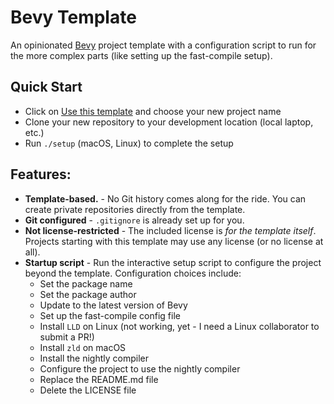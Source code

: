 # Bevy Template

An opinionated [Bevy] project template with a configuration script to run for the more complex parts (like setting up the fast-compile setup).

## Quick Start

- Click on [Use this template] and choose your new project name
- Clone your new repository to your development location (local laptop, etc.)
- Run `./setup` (macOS, Linux) to complete the setup

## Features:
- **Template-based.** - No Git history comes along for the ride. You can create private repositories directly from the template.
- **Git configured** - `.gitignore` is already set up for you.
- **Not license-restricted** - The included license is _for the template itself_.  Projects starting with this template may use any license (or no license at all).
- **Startup script** - Run the interactive setup script to configure the project beyond the template.  Configuration choices include:
  - Set the package name
  - Set the package author
  - Update to the latest version of Bevy
  - Set up the fast-compile config file
  - Install `LLD` on Linux (not working, yet - I need a Linux collaborator to submit a PR!)
  - Install `zld` on macOS
  - Install the nightly compiler
  - Configure the project to use the nightly compiler
  - Replace the README.md file
  - Delete the LICENSE file

[Bevy]: https://github.com/bevyengine/bevy
[Use this template]: https://github.com/CleanCut/bevy_template/generate
